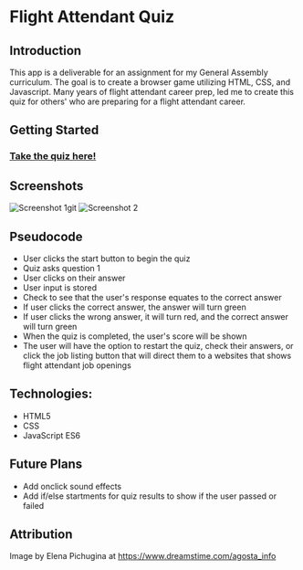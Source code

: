 # Flight Attendant Quiz 

## Introduction

This app is a deliverable for an assignment for my General Assembly curriculum. The goal is to create a browser game utilizing HTML, CSS, and Javascript. Many years of flight attendant career prep, led me to create this quiz for others' who are preparing for a flight attendant career.



## Getting Started

### [Take the quiz here!](http://jessicaaikin.surge.sh/)

## Screenshots

![Screenshot 1](https://i.imgur.com/UuImPyW.png)git 
![Screenshot 2](https://i.imgur.com/B0OTkKy.png)

## Pseudocode

* User clicks the start button to begin the quiz
* Quiz asks question 1
* User clicks on their answer
* User input is stored 
* Check to see that the user's response equates to the correct answer
* If user clicks the correct answer, the answer will turn green
* If user clicks the wrong answer, it will turn red, and the correct answer will turn green
* When the quiz is completed, the user's score will be shown
* The user will have the option to restart the quiz, check their answers, or click the job listing button that will direct them to a websites that shows flight attendant job openings 

## Technologies:

* HTML5
* CSS
* JavaScript ES6

## Future Plans

* Add onclick sound effects
* Add if/else startments for quiz results to show if the user passed or failed


## Attribution
Image by Elena Pichugina at
https://www.dreamstime.com/agosta_info


